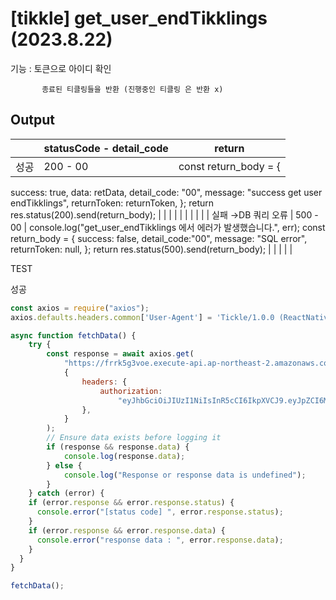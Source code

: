 # [tikkle] get_user_endTikklings (2023.8.22)

기능 : 토큰으로 아이디 확인

           종료된 티클링들을 반환 (진행중인 티클링 은 반환 x)

## Output

|  | statusCode - detail_code | return |
| --- | --- | --- |
| 성공 | 200 - 00 | const return_body = {
success: true,
data: retData,
detail_code: "00",
message: "success get user endTikklings",
returnToken: returnToken,
};
return res.status(200).send(return_body); |
|  |  |  |
|  |  |  |
| 실패
→DB  쿼리 오류 | 500 - 00 | console.log("get_user_endTikklings 에서 에러가 발생했습니다.", err);
		const return_body = {
			success: false,
			detail_code:"00",
			message: "SQL error",
			returnToken: null,
		};
		return res.status(500).send(return_body); |
|  |  |  |

TEST 

성공

```jsx
const axios = require("axios");
axios.defaults.headers.common['User-Agent'] = 'Tickle/1.0.0 (ReactNative; HwAzefScFOQ0kSJ)';

async function fetchData() {
	try {
		const response = await axios.get(
			"https://frrk5g3voe.execute-api.ap-northeast-2.amazonaws.com/dev/get_user_endTikklings",
			{
				headers: {
					authorization:
						"eyJhbGciOiJIUzI1NiIsInR5cCI6IkpXVCJ9.eyJpZCI6MiwiaWF0IjoxNjkzMzYyMDkwLCJleHAiOjE2OTMzNjI5OTAsImlzcyI6IkxpRm9saSJ9.2q1rnumRYD5G6ZajAdHkU3HibgTRDbzhgGNFoPAw2qY,eyJhbGciOiJIUzI1NiIsInR5cCI6IkpXVCJ9.eyJpZCI6MiwiaWF0IjoxNjkzMzYyMDkwLCJleHAiOjQyODUzNjIwOTAsImlzcyI6IkxpRm9saSJ9.3lO5YCgVXXzrz5LrodPQoccq11ZHvHdwKAflg22RXXc",
				},
			}
		);
		// Ensure data exists before logging it
		if (response && response.data) {
			console.log(response.data);
		} else {
			console.log("Response or response data is undefined");
		}
	} catch (error) {
    if (error.response && error.response.status) {
      console.error("[status code] ", error.response.status);
    }
    if (error.response && error.response.data) {
      console.error("response data : ", error.response.data);
    }
  }
}

fetchData();
```